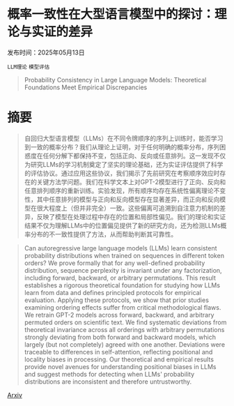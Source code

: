 # 概率一致性在大型语言模型中的探讨：理论与实证的差异

发布时间：2025年05月13日

`LLM理论` `模型评估`

> Probability Consistency in Large Language Models: Theoretical Foundations Meet Empirical Discrepancies

# 摘要

> 自回归大型语言模型（LLMs）在不同令牌顺序的序列上训练时，能否学习到一致的概率分布？我们从理论上证明，对于任何明确的概率分布，序列困惑度在任何分解下都保持不变，包括正向、反向或任意排列。这一发现不仅为研究LLMs的学习机制奠定了坚实的理论基础，还为实证评估提供了科学的评估协议。通过应用这些协议，我们揭示了先前研究在考察顺序效应时存在的关键方法学问题。我们在科学文本上对GPT-2模型进行了正向、反向和任意排列顺序的重新训练。实验发现，所有顺序均存在系统性偏离理论不变性，其中任意排列的模型与正向和反向模型存在显著差异，而正向和反向模型在很大程度上（但并非完全）一致。这些偏离可追溯到自注意力机制的差异，反映了模型在处理过程中存在的位置和局部性偏见。我们的理论和实证结果不仅为理解LLMs中的位置偏见提供了新的研究方向，还为检测LLMs概率分布的不一致性提供了方法，从而帮助判断其可靠性。


> Can autoregressive large language models (LLMs) learn consistent probability distributions when trained on sequences in different token orders? We prove formally that for any well-defined probability distribution, sequence perplexity is invariant under any factorization, including forward, backward, or arbitrary permutations. This result establishes a rigorous theoretical foundation for studying how LLMs learn from data and defines principled protocols for empirical evaluation. Applying these protocols, we show that prior studies examining ordering effects suffer from critical methodological flaws. We retrain GPT-2 models across forward, backward, and arbitrary permuted orders on scientific text. We find systematic deviations from theoretical invariance across all orderings with arbitrary permutations strongly deviating from both forward and backward models, which largely (but not completely) agreed with one another. Deviations were traceable to differences in self-attention, reflecting positional and locality biases in processing. Our theoretical and empirical results provide novel avenues for understanding positional biases in LLMs and suggest methods for detecting when LLMs' probability distributions are inconsistent and therefore untrustworthy.

[Arxiv](https://arxiv.org/abs/2505.08739)